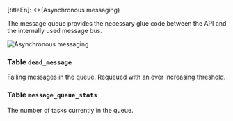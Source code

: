 [titleEn]: <>(Asynchronous messaging)

The message queue provides the necessary glue code between the API and the internally used message bus.

![Asynchronous messaging](dist/erm-shopware-core-framework-messagequeue.svg)


### Table `dead_message`

Failing messages in the queue. Requeued with an ever increasing threshold.


### Table `message_queue_stats`

The number of tasks currently in the queue.


